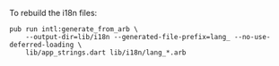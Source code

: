 To rebuild the i18n files:

```
pub run intl:generate_from_arb \
    --output-dir=lib/i18n --generated-file-prefix=lang_ --no-use-deferred-loading \
    lib/app_strings.dart lib/i18n/lang_*.arb
```
